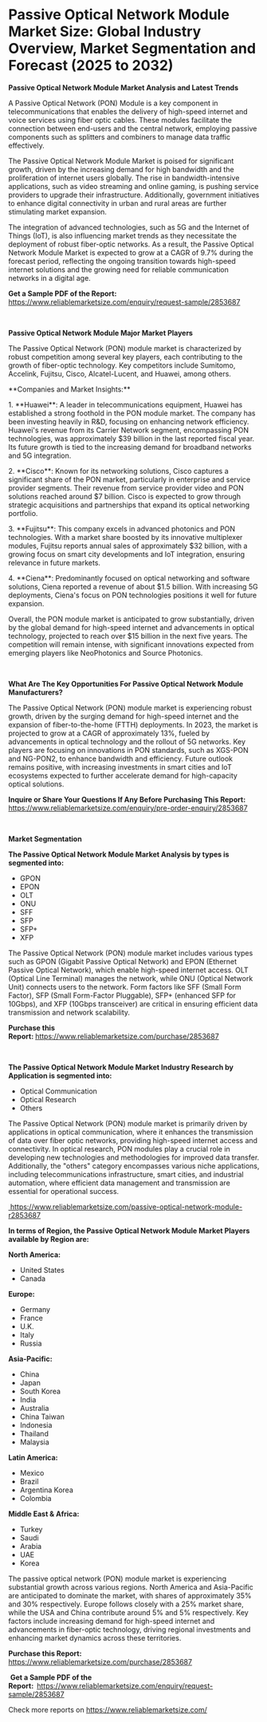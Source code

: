 <p><h1>Passive Optical Network Module Market Size: Global Industry Overview, Market Segmentation and Forecast (2025 to 2032)</h1></p><p><strong>Passive Optical Network Module Market Analysis and Latest Trends</strong></p>
<p><p>A Passive Optical Network (PON) Module is a key component in telecommunications that enables the delivery of high-speed internet and voice services using fiber optic cables. These modules facilitate the connection between end-users and the central network, employing passive components such as splitters and combiners to manage data traffic effectively. </p><p>The Passive Optical Network Module Market is poised for significant growth, driven by the increasing demand for high bandwidth and the proliferation of internet users globally. The rise in bandwidth-intensive applications, such as video streaming and online gaming, is pushing service providers to upgrade their infrastructure. Additionally, government initiatives to enhance digital connectivity in urban and rural areas are further stimulating market expansion. </p><p>The integration of advanced technologies, such as 5G and the Internet of Things (IoT), is also influencing market trends as they necessitate the deployment of robust fiber-optic networks. As a result, the Passive Optical Network Module Market is expected to grow at a CAGR of 9.7% during the forecast period, reflecting the ongoing transition towards high-speed internet solutions and the growing need for reliable communication networks in a digital age.</p></p>
<p><strong>Get a Sample PDF of the Report:&nbsp;</strong> <a href="https://www.reliablemarketsize.com/enquiry/request-sample/2853687?utm_campaign=3197&utm_medium=2&utm_source=Github&utm_content=ia&utm_term=12032025&utm_id=passive-optical-network-module">https://www.reliablemarketsize.com/enquiry/request-sample/2853687</a></p>
<p>&nbsp;</p>
<p><strong>Passive Optical Network Module Major Market Players</strong></p>
<p><p>The Passive Optical Network (PON) module market is characterized by robust competition among several key players, each contributing to the growth of fiber-optic technology. Key competitors include Sumitomo, Accelink, Fujitsu, Cisco, Alcatel-Lucent, and Huawei, among others.</p><p>**Companies and Market Insights:**</p><p>1. **Huawei**: A leader in telecommunications equipment, Huawei has established a strong foothold in the PON module market. The company has been investing heavily in R&D, focusing on enhancing network efficiency. Huawei's revenue from its Carrier Network segment, encompassing PON technologies, was approximately $39 billion in the last reported fiscal year. Its future growth is tied to the increasing demand for broadband networks and 5G integration.</p><p>2. **Cisco**: Known for its networking solutions, Cisco captures a significant share of the PON market, particularly in enterprise and service provider segments. Their revenue from service provider video and PON solutions reached around $7 billion. Cisco is expected to grow through strategic acquisitions and partnerships that expand its optical networking portfolio.</p><p>3. **Fujitsu**: This company excels in advanced photonics and PON technologies. With a market share boosted by its innovative multiplexer modules, Fujitsu reports annual sales of approximately $32 billion, with a growing focus on smart city developments and IoT integration, ensuring relevance in future markets.</p><p>4. **Ciena**: Predominantly focused on optical networking and software solutions, Ciena reported a revenue of about $1.5 billion. With increasing 5G deployments, Ciena's focus on PON technologies positions it well for future expansion.</p><p>Overall, the PON module market is anticipated to grow substantially, driven by the global demand for high-speed internet and advancements in optical technology, projected to reach over $15 billion in the next five years. The competition will remain intense, with significant innovations expected from emerging players like NeoPhotonics and Source Photonics.</p></p>
<p>&nbsp;</p>
<p><strong>What Are The Key Opportunities For Passive Optical Network Module Manufacturers?</strong></p>
<p><p>The Passive Optical Network (PON) module market is experiencing robust growth, driven by the surging demand for high-speed internet and the expansion of fiber-to-the-home (FTTH) deployments. In 2023, the market is projected to grow at a CAGR of approximately 13%, fueled by advancements in optical technology and the rollout of 5G networks. Key players are focusing on innovations in PON standards, such as XGS-PON and NG-PON2, to enhance bandwidth and efficiency. Future outlook remains positive, with increasing investments in smart cities and IoT ecosystems expected to further accelerate demand for high-capacity optical solutions.</p></p>
<p><strong>Inquire or Share Your Questions If Any Before Purchasing This Report:</strong> <a href="https://www.reliablemarketsize.com/enquiry/pre-order-enquiry/2853687?utm_campaign=3197&utm_medium=2&utm_source=Github&utm_content=ia&utm_term=12032025&utm_id=passive-optical-network-module">https://www.reliablemarketsize.com/enquiry/pre-order-enquiry/2853687</a></p>
<p>&nbsp;</p>
<p><strong>Market Segmentation</strong></p>
<p><strong>The Passive Optical Network Module Market Analysis by types is segmented into:</strong></p>
<p><ul><li>GPON</li><li>EPON</li><li>OLT</li><li>ONU</li><li>SFF</li><li>SFP</li><li>SFP+</li><li>XFP</li></ul></p>
<p><p>The Passive Optical Network (PON) module market includes various types such as GPON (Gigabit Passive Optical Network) and EPON (Ethernet Passive Optical Network), which enable high-speed internet access. OLT (Optical Line Terminal) manages the network, while ONU (Optical Network Unit) connects users to the network. Form factors like SFF (Small Form Factor), SFP (Small Form-Factor Pluggable), SFP+ (enhanced SFP for 10Gbps), and XFP (10Gbps transceiver) are critical in ensuring efficient data transmission and network scalability.</p></p>
<p><strong>Purchase this Report:&nbsp;</strong><a href="https://www.reliablemarketsize.com/purchase/2853687?utm_campaign=3197&utm_medium=2&utm_source=Github&utm_content=ia&utm_term=12032025&utm_id=passive-optical-network-module">https://www.reliablemarketsize.com/purchase/2853687</a></p>
<p>&nbsp;</p>
<p><strong>The Passive Optical Network Module Market Industry Research by Application is segmented into:</strong></p>
<p><ul><li>Optical Communication</li><li>Optical Research</li><li>Others</li></ul></p>
<p><p>The Passive Optical Network (PON) module market is primarily driven by applications in optical communication, where it enhances the transmission of data over fiber optic networks, providing high-speed internet access and connectivity. In optical research, PON modules play a crucial role in developing new technologies and methodologies for improved data transfer. Additionally, the "others" category encompasses various niche applications, including telecommunications infrastructure, smart cities, and industrial automation, where efficient data management and transmission are essential for operational success.</p></p>
<p><a href="https://www.reliablemarketsize.com/passive-optical-network-module-r2853687?utm_campaign=3197&utm_medium=2&utm_source=Github&utm_content=ia&utm_term=12032025&utm_id=passive-optical-network-module">&nbsp;https://www.reliablemarketsize.com/passive-optical-network-module-r2853687</a></p>
<p><strong>In terms of Region, the Passive Optical Network Module Market Players available by Region are:</strong></p>
<p>
    <p> <strong> North America: </strong>
        <ul>
            <li>United States</li>
            <li>Canada</li>
        </ul>
        </p> 
    <p> <strong> Europe: </strong>
        <ul>
            <li>Germany</li>
            <li>France</li>
            <li>U.K.</li>
            <li>Italy</li>
            <li>Russia</li>
        </ul>
        </p> 
    <p> <strong> Asia-Pacific: </strong>
        <ul>
            <li>China</li>
            <li>Japan</li>
            <li>South Korea</li>
            <li>India</li>
            <li>Australia</li>
            <li>China Taiwan</li>
            <li>Indonesia</li>
            <li>Thailand</li>
            <li>Malaysia</li>
        </ul>
        </p> 
    <p> <strong> Latin America: </strong>
        <ul>
            <li>Mexico</li>
            <li>Brazil</li>
            <li>Argentina Korea</li>
            <li>Colombia</li>
        </ul>
        </p> 
    <p> <strong> Middle East & Africa: </strong>
        <ul>
            <li>Turkey</li>
            <li>Saudi</li>
            <li>Arabia</li>
            <li>UAE</li>
            <li>Korea</li>
        </ul>
    </p>
    </p>
<p><p>The passive optical network (PON) module market is experiencing substantial growth across various regions. North America and Asia-Pacific are anticipated to dominate the market, with shares of approximately 35% and 30% respectively. Europe follows closely with a 25% market share, while the USA and China contribute around 5% and 5% respectively. Key factors include increasing demand for high-speed internet and advancements in fiber-optic technology, driving regional investments and enhancing market dynamics across these territories.</p></p>
<p><strong>Purchase this Report: </strong><a href="https://www.reliablemarketsize.com/purchase/2853687?utm_campaign=3197&utm_medium=2&utm_source=Github&utm_content=ia&utm_term=12032025&utm_id=passive-optical-network-module">https://www.reliablemarketsize.com/purchase/2853687</a></p>
<p>&nbsp;<strong>Get a Sample PDF of the Report:&nbsp;&nbsp;</strong><a href="https://www.reliablemarketsize.com/enquiry/request-sample/2853687?utm_campaign=3197&utm_medium=2&utm_source=Github&utm_content=ia&utm_term=12032025&utm_id=passive-optical-network-module">https://www.reliablemarketsize.com/enquiry/request-sample/2853687</a></p>
<p><strong></strong></p>
<p>Check more reports on <a href="https://www.reliablemarketsize.com/?utm_campaign=3197&utm_medium=2&utm_source=Github&utm_content=ia&utm_term=12032025&utm_id=passive-optical-network-module">https://www.reliablemarketsize.com/</a></p>